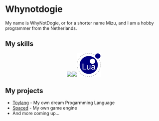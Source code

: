 # Whynotdogie

My name is WhyNotDogie, or for a shorter name Mizu, and I am a hobby programmer from the Netherlands.

## My skills

<div align="center">
  <img src="https://rustacean.net/assets/cuddlyferris.png" width="15%"><img src="https://upload.wikimedia.org/wikipedia/commons/thumb/9/99/Unofficial_JavaScript_logo_2.svg/2048px-Unofficial_JavaScript_logo_2.svg.png" width="15%"><img src="https://raw.githubusercontent.com/WhyNotDogie/media/main/E35BEE21-9623-492D-AEB3-1C3A09354813.png" width="15%">
</div>


## My projects
* [Toylang](https://github.com/toy-lang) - My own dream Progarmming Language
* [Spaced](https://github.com/WhyNotDogie/spaced) - My own game engine
* And more coming up...
